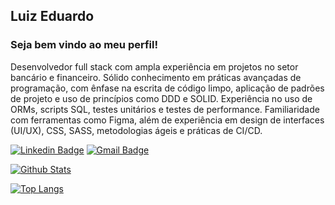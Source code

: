 ## Luiz Eduardo
### Seja bem vindo ao meu perfil!

Desenvolvedor full stack com ampla experiência em projetos no setor bancário e financeiro. Sólido conhecimento em práticas avançadas de programação, com ênfase na escrita de código limpo, aplicação de padrões de projeto e uso de princípios como DDD e SOLID. Experiência no uso de ORMs, scripts SQL, testes unitários e testes de performance. Familiaridade com ferramentas como Figma, além de experiência em design de interfaces (UI/UX), CSS, SASS, metodologias ágeis e práticas de CI/CD.

[![Linkedin Badge](https://img.shields.io/badge/-LinkedIn-blue?style=flat-square&logo=Linkedin&logoColor=white&link=https://www.linkedin.com/in/luizeduardomatos/)](https://www.linkedin.com/in/luizeduardomatos/)
[![Gmail Badge](https://img.shields.io/badge/-Gmail-c14438?style=flat-square&logo=Gmail&logoColor=white&link=mailto:luizmatosedu@gmail.com)](mailto:luizmatosedu@gmail.com)

[![Github Stats](https://github-readme-stats.vercel.app/api?username=luizmatosdev&show_icons=true&count_private=true&theme=vue)](https://github.com/luizmatosdev)

[![Top Langs](https://github-readme-stats.vercel.app/api/top-langs/?username=luizmatosdev&layout=compact)](https://github.com/luizmatosdev)
